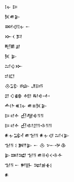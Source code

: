 <div class='block'>
<div class='line'>𒋙𒉡 𒄿</div>
<div class='line'>𒍮𒌑𒉌</div>
<div class='line'>𒇷𒋼𒋙𒉡 𒀸</div>
<div class='line'>𒁍𒌋 𒁕</div>
<div class='line'>𒋃𒀾𒋗</div>
<div class='line'>𒍮 𒉌</div>
<div class='line'>𒁺𒌒𒁍</div>
<div class='line'>𒄑𒊬</div>
<div class='line'>𒊮𒁉 𒈗 𒂗𒅀</div>
<div class='line'>𒇻 𒄭𒂵 𒅇 𒊑𒄴𒋾</div>
<div class='line'>𒋀𒈨𒌍𒋙𒉡 𒌑𒊺𒍮𒉌</div>
<div class='line'>𒄿𒁀𒅆 𒌷𒆷𒄵𒀀𒀀</div>
<div class='line'>𒄿𒁀𒅆 𒌷𒊕𒆪𒀀𒈾𒀀𒀀</div>
<div class='line'>𒀭𒉡𒋆 𒌑𒈠𒀀 𒀭𒉡𒋼 𒁺𒌋𒉌</div>
<div class='line'>𒈠𒀀 𒑱 𒀉𒈫𒉌 𒀸 𒊮 𒆳𒀸𒋩𒆠</div>
<div class='line'>𒉌𒌅𒉋 𒈠𒀀 𒌑𒍝𒀪𒌋𒈾𒅆</div>
<div class='line'>𒈠𒀀 𒀸 𒂍𒃲 𒉈𒂊𒈬</div>
<div class='line'>𒀭</div>
</div>